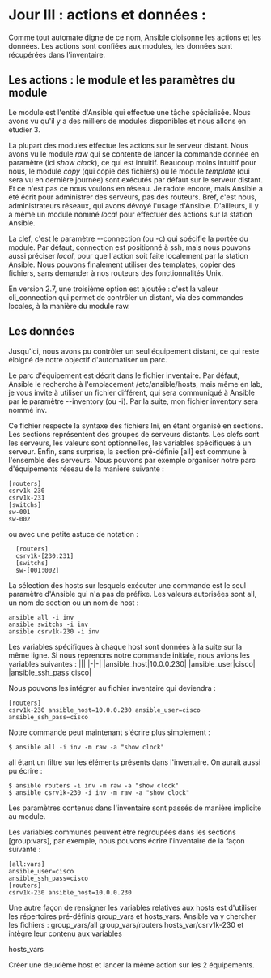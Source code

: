 # Jour III :  actions et données :

Comme tout automate digne de ce nom, Ansible cloisonne les actions et les données. Les actions sont confiées aux modules, les données sont récupérées dans l'inventaire.

## Les actions : le module et les paramètres du module
Le module est l'entité d'Ansible qui effectue une tâche spécialisée. Nous avons vu qu'il y a des milliers de modules disponibles et nous allons en étudier 3.

La plupart des modules effectue les actions sur le serveur distant. Nous avons vu le module *raw* qui se contente de lancer la commande donnée en paramètre (ici *show clock*), ce qui est intuitif. Beaucoup moins intuitif pour nous, le module *copy* (qui copie des fichiers) ou le module *template* (qui sera vu en dernière journée) sont exécutés par défaut sur le serveur distant. Et ce n'est pas ce nous voulons en réseau. Je radote encore, mais Ansible a été écrit pour administrer des serveurs, pas des routeurs. Bref, c'est nous, administrateurs réseaux, qui avons dévoyé l'usage d'Ansible.
D'ailleurs, il y a même un module nommé *local* pour effectuer des actions sur la station Ansible.

La clef, c'est le paramètre --connection (ou -c) qui spécifie la portée du module. Par défaut, connection est positionné à ssh, mais nous pouvons aussi préciser *local*, pour que l'action soit faite localement par la station Ansible. Nous pouvons finalement utiliser des templates, copier des fichiers, sans demander à nos routeurs des fonctionnalités Unix.

En version 2.7, une troisième option est ajoutée : c'est la valeur cli_connection qui permet de contrôler un distant, via des commandes locales, à la manière du module raw.

## Les données

Jusqu'ici, nous avons pu contrôler un seul équipement distant, ce qui reste éloigné de notre objectif d'automatiser un parc.

Le parc d'équipement est décrit dans le fichier inventaire. Par défaut, Ansible le recherche à l'emplacement /etc/ansible/hosts, mais même en lab, je vous invite à utiliser un fichier différent, qui sera communiqué à Ansible par le paramètre --inventory (ou -i). Par la suite, mon fichier inventory sera nommé inv.

Ce fichier respecte la syntaxe des fichiers Ini, en étant organisé en sections.
Les sections représentent des groupes de serveurs distants. Les clefs sont les serveurs, les valeurs sont optionnelles,  les variables spécifiques à un serveur. Enfin, sans surprise, la section pré-définie [all] est commune à l'ensemble des serveurs.
Nous pouvons par exemple organiser notre parc d'équipements réseau de la manière suivante :

    [routers]
    csrv1k-230
    csrv1k-231
    [switchs]
    sw-001
    sw-002

ou avec une petite astuce de notation  :

      [routers]
      csrv1k-[230:231]
      [switchs]
      sw-[001:002]

La sélection des hosts sur lesquels exécuter une commande est le seul paramètre d'Ansible qui n'a pas de préfixe. Les valeurs autorisées sont all, un nom de section ou un nom de host :

    ansible all -i inv
    ansible switchs -i inv
    ansible csrv1k-230 -i inv

Les variables spécifiques à chaque host sont données à la suite sur la même ligne.
Si nous reprenons notre commande initiale, nous avions les variables suivantes :
|||
|-|-|
|ansible_host|10.0.0.230|
|ansible_user|cisco|
|ansible_ssh_pass|cisco|

Nous pouvons les intégrer au fichier inventaire qui deviendra :

    [routers]
    csrv1k-230 ansible_host=10.0.0.230 ansible_user=cisco ansible_ssh_pass=cisco

Notre commande peut maintenant s'écrire plus simplement :

    $ ansible all -i inv -m raw -a "show clock"

all étant un filtre sur les éléments présents dans l'inventaire. On aurait aussi pu écrire :

    $ ansible routers -i inv -m raw -a "show clock"
    $ ansible csrv1k-230 -i inv -m raw -a "show clock"

Les paramètres contenus dans l'inventaire sont passés de manière implicite au module.

Les variables communes peuvent être regroupées dans les sections [group:vars], par exemple, nous pouvons écrire l'inventaire de la façon suivante :

    [all:vars]
    ansible_user=cisco
    ansible_ssh_pass=cisco
    [routers]
    csrv1k-230 ansible_host=10.0.0.230

Une autre façon de rensigner les variables relatives aux hosts est d'utiliser les répertoires pré-définis group_vars et hosts_vars. Ansible va y chercher les fichiers :
group_vars/all
group_vars/routers
hosts_var/csrv1k-230
et intègre leur contenu aux variables

hosts\_vars

Créer une deuxième host et lancer la même action sur les 2 équipements.



<!--stackedit_data:
eyJoaXN0b3J5IjpbLTEwNTQ2ODM0OTAsLTE2NTAwNjYxODksLT
E3MTA3MzI4NjgsLTE1NjA2MjAzODQsLTIwNDYzNjUzODgsMTk2
MDE0NDQxMF19
-->